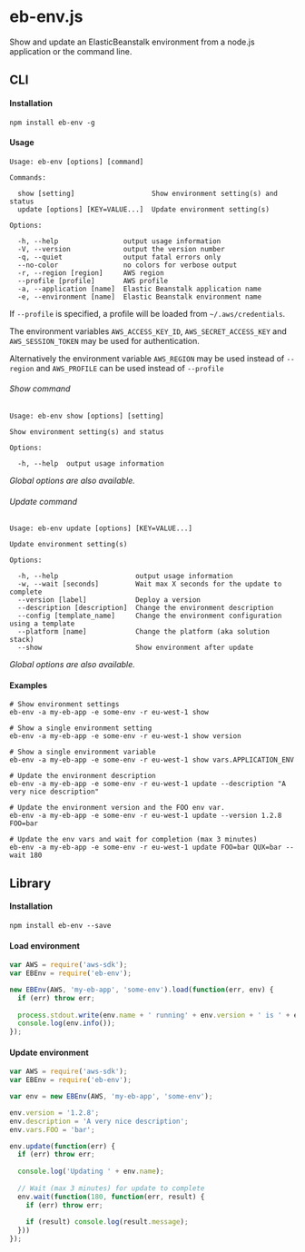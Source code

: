 # eb-env.js

Show and update an ElasticBeanstalk environment from a node.js application or the command line.

## CLI

#### Installation

    npm install eb-env -g
   
#### Usage
   
    Usage: eb-env [options] [command]

    Commands:

      show [setting]                   Show environment setting(s) and status
      update [options] [KEY=VALUE...]  Update environment setting(s)

    Options:

      -h, --help                output usage information
      -V, --version             output the version number
      -q, --quiet               output fatal errors only
      --no-color                no colors for verbose output
      -r, --region [region]     AWS region
      --profile [profile]       AWS profile
      -a, --application [name]  Elastic Beanstalk application name
      -e, --environment [name]  Elastic Beanstalk environment name

If `--profile` is specified, a profile will be loaded from `~/.aws/credentials`.

The environment variables `AWS_ACCESS_KEY_ID`, `AWS_SECRET_ACCESS_KEY` and `AWS_SESSION_TOKEN`
may be used for authentication.

Alternatively the environment variable `AWS_REGION` may be used instead of `--region` and
`AWS_PROFILE` can be used instead of `--profile`

###### Show command
   
    Usage: eb-env show [options] [setting]

    Show environment setting(s) and status

    Options:

      -h, --help  output usage information

_Global options are also available._

###### Update command
   
    Usage: eb-env update [options] [KEY=VALUE...]

    Update environment setting(s)

    Options:

      -h, --help                   output usage information
      -w, --wait [seconds]         Wait max X seconds for the update to complete
      --version [label]            Deploy a version
      --description [description]  Change the environment description
      --config [template_name]     Change the environment configuration using a template
      --platform [name]            Change the platform (aka solution stack)
      --show                       Show environment after update

_Global options are also available._

#### Examples

    # Show environment settings
    eb-env -a my-eb-app -e some-env -r eu-west-1 show
    
    # Show a single environment setting
    eb-env -a my-eb-app -e some-env -r eu-west-1 show version
    
    # Show a single environment variable
    eb-env -a my-eb-app -e some-env -r eu-west-1 show vars.APPLICATION_ENV
    
    # Update the environment description
    eb-env -a my-eb-app -e some-env -r eu-west-1 update --description "A very nice description"
    
    # Update the environment version and the FOO env var.
    eb-env -a my-eb-app -e some-env -r eu-west-1 update --version 1.2.8 FOO=bar
    
    # Update the env vars and wait for completion (max 3 minutes)
    eb-env -a my-eb-app -e some-env -r eu-west-1 update FOO=bar QUX=bar --wait 180


## Library

#### Installation

    npm install eb-env --save
    
#### Load environment

```js
var AWS = require('aws-sdk');
var EBEnv = require('eb-env');

new EBEnv(AWS, 'my-eb-app', 'some-env').load(function(err, env) {
  if (err) throw err;
  
  process.stdout.write(env.name + ' running' + env.version + ' is ' + env.health + '\n');
  console.log(env.info());
});
```

#### Update environment

```js
var AWS = require('aws-sdk');
var EBEnv = require('eb-env');

var env = new EBEnv(AWS, 'my-eb-app', 'some-env');

env.version = '1.2.8';
env.description = 'A very nice description';
env.vars.FOO = 'bar';

env.update(function(err) {
  if (err) throw err;
  
  console.log('Updating ' + env.name);
  
  // Wait (max 3 minutes) for update to complete
  env.wait(function(180, function(err, result) {
    if (err) throw err;
    
    if (result) console.log(result.message);
  }))
});
```

